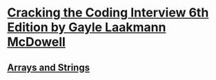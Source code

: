 # [Cracking the Coding Interview 6th Edition by Gayle Laakmann McDowell](https://www.crackingthecodinginterview.com/?msclkid=a3d58a30be8511ecbd2fb3ae3bbda908)

## [Arrays and Strings](./Arrays%20and%20Strings/readme.md)